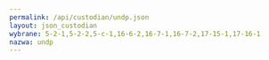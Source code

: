 ```yaml
---
permalink: /api/custodian/undp.json
layout: json_custodian
wybrane: 5-2-1,5-2-2,5-c-1,16-6-2,16-7-1,16-7-2,17-15-1,17-16-1
nazwa: undp
---
```

